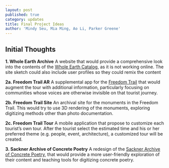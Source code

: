 ```yaml
---
layout: post
published: true
category: updates
title: Final Project Ideas
author: 'Mindy Seu, Mia Ming, Ao Li, Parker Greene'
---
```

## Initial Thoughts

**1. Whole Earth Archive**
A website that would provide a comprehensive look into the contents of the [Whole Earth Catalog](http://www.wholeearth.com/index.php), as it is not working online. The site sketch could also include user profiles so they could remix the content

**2a. Freedom Trail AR**
A supplemental app for the [Freedom Trail](http://www.thefreedomtrail.org/) that would augment the tour with additional information, particularly focusing on communities whose voices are otherwise invisible on that tourist journey. 

**2b. Freedom Trail Site**
An archival site for the monuments in the Freedom Trail. This would try to use 3D rendering of the monuments, exploring  digitizing methods other than photo documentation. 

**2c. Freedom Trail Tour**
A mobile application that propose to customize each tourist’s own tour. After the tourist select the estimated time and his or her preferred theme (e.g. people, event, architecture), a customized tour will be created.  

**3. Sackner Archive of Concrete Poetry**
A redesign of the [Sackner Archive of Concrete Poetry](http://ww3.rediscov.com/sacknerarchives/), that would provide a more user-friendly exploration of their content and teaching tools for digitizing concrete poetry.

